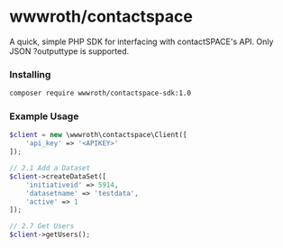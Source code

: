  # wwwroth/contactspace
 
 A quick, simple PHP SDK for interfacing with contactSPACE's API. Only JSON ?outputtype is supported.
 
 ### Installing
 
```bash
composer require wwwroth/contactspace-sdk:1.0
```
 
 ### Example Usage
 
 ```php
 $client = new \wwwroth\contactspace\Client([
     'api_key' => '<APIKEY>'
 ]);
 
 // 2.1 Add a Dataset
 $client->createDataSet([
     'initiativeid' => 5914,
     'datasetname' => 'testdata',
     'active' => 1
 ]);
 
 // 2.7 Get Users
 $client->getUsers();
 ```

